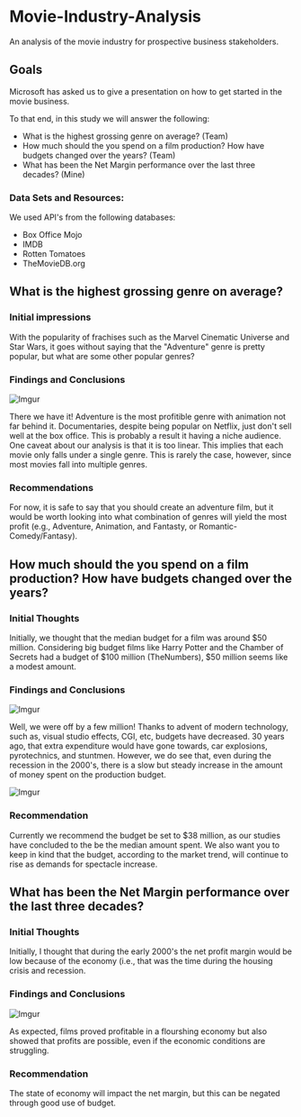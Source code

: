 # Movie-Industry-Analysis
An analysis of the movie industry for prospective business stakeholders.

## Goals
Microsoft has asked us to give a presentation on how to get started in the movie business.  

To that end, in this study we will answer the following:
* What is the highest grossing genre on average? (Team)
* How much should the you spend on a film production? How have budgets changed over the years? (Team)
* What has been the Net Margin performance over the last three decades? (Mine)


### Data Sets and Resources:
We used API's from the following databases:
* Box Office Mojo
* IMDB
* Rotten Tomatoes
* TheMovieDB.org

## What is the highest grossing genre on average?
### Initial impressions
With the popularity of frachises such as the Marvel Cinematic Universe and Star Wars,
it goes without saying that the "Adventure" genre is pretty popular, but what are some other popular genres?

### Findings and Conclusions
![Imgur](https://i.imgur.com/twssAc6.png)

There we have it! Adventure is the most profitible genre with animation not far behind it. Documentaries, despite being popular on Netflix, just don't sell well at the box office. This is probably a result it having a niche audience. One caveat about our analysis is that it is too linear. This implies that each movie only falls under a single genre. This is rarely the case, however, since most movies fall into multiple genres.

### Recommendations

For now, it is safe to say that you should create an adventure film, but it would be worth looking into what combination of genres will yield the most profit (e.g., Adventure, Animation, and Fantasty, or Romantic-Comedy/Fantasy).

## How much should the you spend on a film production? How have budgets changed over the years?

### Initial Thoughts 

Initially, we thought that the median budget for a film was around $50 million.  Considering big budget films like Harry Potter and the Chamber of Secrets had a budget of $100 million (TheNumbers), $50 million seems like a modest amount.

### Findings and Conclusions
![Imgur](https://i.imgur.com/czraTgw.png)

Well, we were off by a few million! Thanks to advent of modern technology, such as, visual studio effects, CGI, etc, budgets have decreased. 30 years ago, that extra expenditure  would have gone towards, car explosions, pyrotechnics, and stuntmen.  However, we do see that, even during the recession in the 2000's, there is a slow but steady increase in the amount of money spent on the production budget.

![Imgur](https://i.imgur.com/kpCaAlS.png)

### Recommendation

Currently we recommend the budget be set to $38 million, as our studies have concluded to the be the median amount spent.  We also want you to keep in kind that the budget, according to the market trend, will continue to rise as demands for spectacle increase.

## What has been the Net Margin performance over the last three decades?

### Initial Thoughts 

Initially, I thought that during the early 2000's the net profit margin would be low because of the economy (i.e., that was the time during the housing crisis and recession.

### Findings and Conclusions
![Imgur](https://i.imgur.com/kbnYqL6.png)

As expected, films proved profitable in a flourshing economy but also showed that profits are possible, even if the economic conditions are struggling.

### Recommendation

The state of economy will impact the net margin, but this can be negated through good use of budget.



